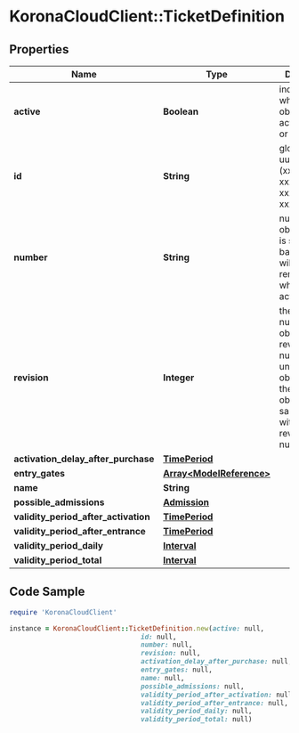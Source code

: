 # KoronaCloudClient::TicketDefinition

## Properties

Name | Type | Description | Notes
------------ | ------------- | ------------- | -------------
**active** | **Boolean** | indicates whether the object is active for use or not | [optional] [readonly] 
**id** | **String** | global object uuid (xxxxxxxx-xxxx-xxxx-xxxx-xxxxxxxxxxxx) | [optional] 
**number** | **String** | number of the object, like it is set in backoffice; will be removed when active&#x3D;false | [optional] 
**revision** | **Integer** | the revision number of the object. revision numbers are unique per object-type. there is is no object of the same type with identical revision numbers. | [optional] [readonly] 
**activation_delay_after_purchase** | [**TimePeriod**](TimePeriod.md) |  | [optional] 
**entry_gates** | [**Array&lt;ModelReference&gt;**](ModelReference.md) |  | [optional] 
**name** | **String** |  | [optional] 
**possible_admissions** | [**Admission**](Admission.md) |  | [optional] 
**validity_period_after_activation** | [**TimePeriod**](TimePeriod.md) |  | [optional] 
**validity_period_after_entrance** | [**TimePeriod**](TimePeriod.md) |  | [optional] 
**validity_period_daily** | [**Interval**](Interval.md) |  | [optional] 
**validity_period_total** | [**Interval**](Interval.md) |  | [optional] 

## Code Sample

```ruby
require 'KoronaCloudClient'

instance = KoronaCloudClient::TicketDefinition.new(active: null,
                                 id: null,
                                 number: null,
                                 revision: null,
                                 activation_delay_after_purchase: null,
                                 entry_gates: null,
                                 name: null,
                                 possible_admissions: null,
                                 validity_period_after_activation: null,
                                 validity_period_after_entrance: null,
                                 validity_period_daily: null,
                                 validity_period_total: null)
```


